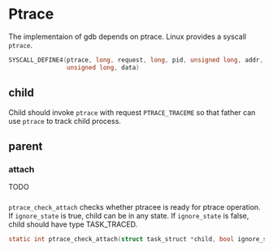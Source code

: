 # Ptrace

The implementaion of gdb depends on ptrace. Linux provides a syscall
``ptrace``.

```c
SYSCALL_DEFINE4(ptrace, long, request, long, pid, unsigned long, addr,
                unsigned long, data)
```

## child

Child should invoke ``ptrace`` with request ``PTRACE_TRACEME`` so that
father can use ``ptrace`` to track child process.

## parent

### attach

TODO

### 

``ptrace_check_attach`` checks whether ptracee is ready for ptrace operation.
If ``ignore_state`` is true, child can be in any state. If ``ignore_state``
is false, child should have type TASK_TRACED.
```c
static int ptrace_check_attach(struct task_struct *child, bool ignore_state)
```